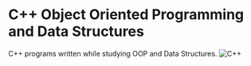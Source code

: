 # C++ Object Oriented Programming and Data Structures
C++ programs written while studying OOP and Data Structures.
![C++](https://img.shields.io/badge/C++-blue)
